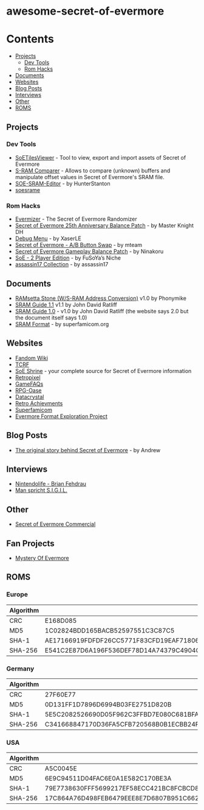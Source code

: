 # awesome-secret-of-evermore

# Contents

- [Projects](#projects)
  - [Dev Tools](#dev-tools)
  - [Rom Hacks](#rom-hacks)
- [Documents](#documents)
- [Websites](#websites)
- [Blog Posts](#blog-posts)
- [Interviews](#interviews)
- [Other](#other)
- [ROMS](#roms)

## Projects

### Dev Tools

- [SoETilesViewer](https://github.com/black-sliver/SoETilesViewer) - Tool to view, export and import assets of Secret of Evermore
- [S-RAM Comparer](http://www.romhacking.net/utilities/1586/) - Allows to compare (unknown) buffers and manipulate offset values in Secret of Evermore's SRAM file.
- [SOE-SRAM-Editor](https://github.com/HunterStanton/SOE-SRAM-Editor) - by HunterStanton
- [soesrame](http://games.technoplaza.net/soesrame/)

### Rom Hacks

- [Evermizer](https://www.evermizer.com/) - The Secret of Evermore Randomizer
- [Secret of Evermore 25th Anniversary Balance Patch](https://www.romhacking.net/hacks/5437/) - by Master Knight DH
- [Debug Menu](https://www.romhacking.net/hacks/4638/) - by XaserLE
- [Secret of Evermore - A/B Button Swap](https://www.romhacking.net/hacks/4580/) - by mteam
- [Secret of Evermore Gameplay Balance Patch](https://www.romhacking.net/hacks/602/) - by Ninakoru
- [SoE - 2 Player Edition](https://www.romhacking.net/hacks/24/) - by FuSoYa’s Niche
- [assassin17 Collection](http://assassin17.brinkster.net/soe_patches.htm) - by assassin17

## Documents

- [RAMsetta Stone (W/S-RAM Address Conversion)](https://www.romhacking.net/documents/831) v1.0 by Phonymike
- [SRAM Guide 1.1](http://games.technoplaza.net/soesrame/sram-doc.txt) v1.1 by John David Ratliff
- [SRAM Guide 1.0](https://www.romhacking.net/documents/300/) - v1.0 by John David Ratliff (the website says 2.0 but the document itself says 1.0)
- [SRAM Format](https://wiki.superfamicom.org/secret-of-evermore-sram-format) - by superfamicom.org

## Websites

- [Fandom Wiki](https://secretofevermore.fandom.com/wiki/Secret_of_Evermore_Wiki)
- [TCRF](https://tcrf.net/Secret_of_Evermore)
- [SoE Shrine](http://shrines.rpgclassics.com/snes/soe/) - your complete source for Secret of Evermore information
- [Retropixel](https://rpg.retropixel.net/evermore/story.html)
- [GameFAQs](https://gamefaqs.gamespot.com/snes/588645-secret-of-evermore)
- [RPG-Oase](http://www.rpg-oase.de/php/index.php?direct+15+SoE/Seiten/einfuehrung.php)
- [Datacrystal](https://datacrystal.romhacking.net/wiki/Secret_of_Evermore)
- [Retro Achievments](https://retroachievements.org/game/821)
- [Superfamicom](https://superfamicom.org/info/secret-of-evermore)
- [Evermore Format Exploration Project](https://evermore.azurewebsites.net/)

## Blog Posts

- [The original story behind Secret of Evermore](http://rainwoodworks.blogspot.com/2010/09/secret-of-evermore-was-one-of-my.html) - by Andrew

## Interviews

- [Nintendolife - Brian Fehdrau](https://www.nintendolife.com/news/2009/04/interview_with_brian_fehdrau_secret_of_evermore)
- [Man spricht S.I.G.I.L.](https://web.archive.org/web/20120129051904/http://www.classic-zone.de/artikel.php?id=2)

## Other

- [Secret of Evermore Commercial](https://www.youtube.com/watch?v=dEu8wDAQuDk)

## Fan Projects

- [Mystery Of Evermore](https://www.mysteryofevermore.com/)

## ROMS

### Europe

| Algorithm |                                                                  |
| --------- | ---------------------------------------------------------------- |
| CRC       | E168D085                                                         |
| MD5       | 1C02824BDD165BACB52597551C3C87C5                                 |
| SHA-1     | AE17166919FDFDF26CC5771F83CFD19EAF71806C                         |
| SHA-256   | E541C2E87D6A196F536DEF78D14A74379C4904C613E5FF6314DC147096C41222 |

### Germany

| Algorithm |                                                                  |
| --------- | ---------------------------------------------------------------- |
| CRC       | 27F60E77                                                         |
| MD5       | 0D131FF1D7896D6994B03FE2751D820B                                 |
| SHA-1     | 5E5C2082526690D05F962C3FFBD7E080C681BFA4                         |
| SHA-256   | C341668847170D36FA5CFB720568B0B1ECBB24FC426A821F665F1D3853A46A6D |

### USA

| Algorithm |                                                                  |
| --------- | ---------------------------------------------------------------- |
| CRC       | A5C0045E                                                         |
| MD5       | 6E9C94511D04FAC6E0A1E582C170BE3A                                 |
| SHA-1     | 79E7738630FFF5699217EF58ECC421BC8FCBCD89                         |
| SHA-256   | 17C864A76D498FEB6479EEE8E7D6807B951C66225033228622BB66754BAAB1DB |
